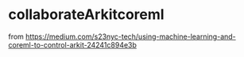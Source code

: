 # collaborateArkitcoreml
from
https://medium.com/s23nyc-tech/using-machine-learning-and-coreml-to-control-arkit-24241c894e3b
